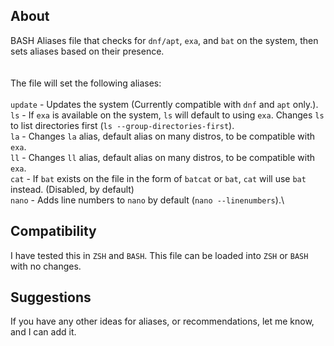 ## About
BASH Aliases file that checks for `dnf/apt`, `exa`, and `bat` on the system, then sets aliases based on their presence.
\
\
\
The file will set the following aliases:\
\
`update` - Updates the system (Currently compatible with `dnf` and `apt` only.).\
`ls` - If `exa` is available on the system, `ls` will default to using `exa`. Changes `ls` to list directories first (`ls --group-directories-first`).\
`la` - Changes `la` alias, default alias on many distros, to be compatible with `exa`.\
`ll` - Changes `ll` alias, default alias on many distros, to be compatible with `exa`.\
`cat` - If `bat` exists on the file in the form of `batcat` or `bat`, `cat` will use `bat` instead. (Disabled, by default)\
`nano` - Adds line numbers to `nano` by default (`nano --linenumbers`).\

## Compatibility
I have tested this in `ZSH` and `BASH`. This file can be loaded into `ZSH` or `BASH` with no changes. 

## Suggestions
If you have any other ideas for aliases, or recommendations, let me know, and I can add it. 
